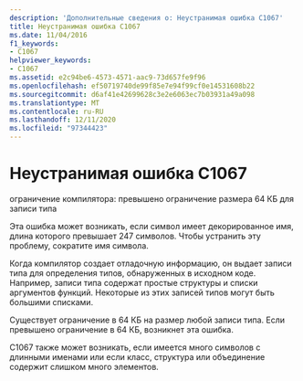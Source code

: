 ```yaml
---
description: 'Дополнительные сведения о: Неустранимая ошибка C1067'
title: Неустранимая ошибка C1067
ms.date: 11/04/2016
f1_keywords:
- C1067
helpviewer_keywords:
- C1067
ms.assetid: e2c94be6-4573-4571-aac9-73d657fe9f96
ms.openlocfilehash: ef50719740de99f85e7e94f99cf0e14531608b22
ms.sourcegitcommit: d6af41e42699628c3e2e6063ec7b03931a49a098
ms.translationtype: MT
ms.contentlocale: ru-RU
ms.lasthandoff: 12/11/2020
ms.locfileid: "97344423"
---
```

# <a name="fatal-error-c1067"></a>Неустранимая ошибка C1067

ограничение компилятора: превышено ограничение размера 64 КБ для записи типа

Эта ошибка может возникать, если символ имеет декорированное имя, длина которого превышает 247 символов.  Чтобы устранить эту проблему, сократите имя символа.

Когда компилятор создает отладочную информацию, он выдает записи типа для определения типов, обнаруженных в исходном коде.  Например, записи типа содержат простые структуры и списки аргументов функций.  Некоторые из этих записей типов могут быть большими списками.

Существует ограничение в 64 КБ на размер любой записи типа.  Если превышено ограничение в 64 КБ, возникнет эта ошибка.

C1067 также может возникать, если имеется много символов с длинными именами или если класс, структура или объединение содержит слишком много элементов.
